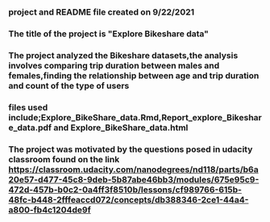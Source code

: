 
### project and README file created on  9/22/2021


### The title of the project is "Explore Bikeshare data"


### The project analyzed the Bikeshare datasets,the analysis involves comparing trip duration between males and females,finding the relationship between age and trip duration and count of the type of users


### files used include;Explore_BikeShare_data.Rmd,Report_explore_Bikeshare_data.pdf and Explore_BikeShare_data.html

### The project was motivated by the questions posed in udacity classroom found on the link https://classroom.udacity.com/nanodegrees/nd118/parts/b6a20e57-d477-45c8-9deb-5b87abe46bb3/modules/675e95c9-472d-457b-b0c2-0a4ff3f8510b/lessons/cf989766-615b-48fc-b448-2fffeaccd072/concepts/db388346-2ce1-44a4-a800-fb4c1204de9f


